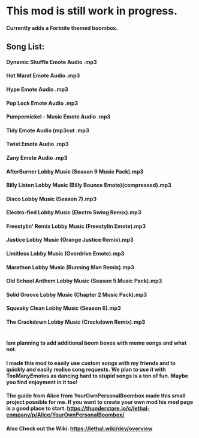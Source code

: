 # This mod is still work in progress. 
#### Currently adds a Fortnite themed boombox.
## Song List:

#### Dynamic Shuffle Emote Audio .mp3
#### Hot Marat Emote Audio .mp3
#### Hype Emote Audio .mp3
#### Pop Lock Emote Audio .mp3
#### Pumpernickel - Music Emote Audio .mp3
#### Tidy Emote Audio (mp3cut .mp3
#### Twist Emote Audio .mp3
#### Zany Emote Audio .mp3
#### AfterBurner Lobby Music (Season 9 Music Pack).mp3
#### Billy Listen Lobby Music (Billy Bounce Emote)(compressed).mp3
#### Disco Lobby Music (Season 7).mp3
#### Electro-fied Lobby Music (Electro Swing Remix).mp3
#### Freestylin' Remix Lobby Music (Freestylin Emote).mp3
#### Justice Lobby Music (Orange Justice Remix).mp3
#### Limitless Lobby Music (Overdrive Emote).mp3
#### Marathon Lobby Music (Running Man Remix).mp3
#### Old School Anthem Lobby Music (Season 5 Music Pack).mp3
#### Solid Groove Lobby Music (Chapter 2 Music Pack).mp3
#### Squeaky Clean Lobby Music (Season 6).mp3
#### The Crackdown Lobby Music (Crackdown Remix).mp3

#
#### Iam planning to add additional boom boxes with meme songs and what not.
#### I made this mod to easily use custom songs with my friends and to quickly and easily realise song requests. We plan to use it with TooManyEmotes as dancing hard to stupid songs is a ton of fun. Maybe you find enjoyment in it too!

#### The guide from Alice from YourOwnPersonalBoombox made this small project possible for me. If you want to create your own mod his mod page is a good place  to start. https://thunderstore.io/c/lethal-company/p/Alice/YourOwnPersonalBoombox/
#### Also Check out the Wiki: https://lethal.wiki/dev/overview
